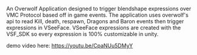 An Overwolf Application designed to trigger blendshape expressions over VMC Protocol based off in game events. The application uses overwolf's api to read Kill, death, respawn,
Dragons and Baron events then trigger expressions in VSeeFace. VSeeFace expressions are created with the VSF_SDK so every expression is 100% customizable in unity.

demo video here: https://youtu.be/CpaNUu5DMyY
